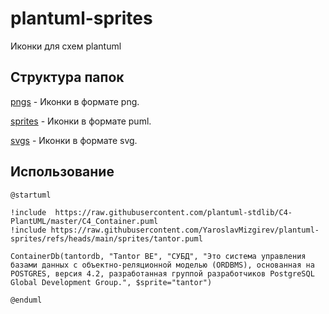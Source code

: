 # plantuml-sprites

Иконки для схем plantuml

## Структура папок

[pngs](./pngs/) - Иконки в формате png.

[sprites](./sprites/) - Иконки в формате puml.

[svgs](./svgs/) - Иконки в формате svg.

## Использование

```plantuml
@startuml

!include  https://raw.githubusercontent.com/plantuml-stdlib/C4-PlantUML/master/C4_Container.puml
!include https://raw.githubusercontent.com/YaroslavMizgirev/plantuml-sprites/refs/heads/main/sprites/tantor.puml

ContainerDb(tantordb, "Tantor BE", "СУБД", "Это система управления базами данных с объектно-реляционной моделью (ORDBMS), основанная на POSTGRES, версия 4.2, разработанная группой разработчиков PostgreSQL Global Development Group.", $sprite="tantor")

@enduml
```
